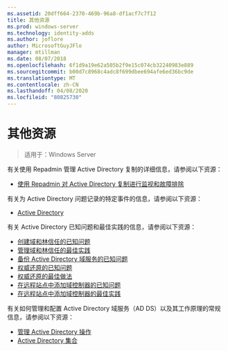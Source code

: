 ```yaml
---
ms.assetid: 20dff664-2370-469b-96a8-df1acf7c7f12
title: 其他资源
ms.prod: windows-server
ms.technology: identity-adds
ms.author: joflore
author: MicrosoftGuyJFlo
manager: mtillman
ms.date: 08/07/2018
ms.openlocfilehash: 6f1d9a19e62a505b2f9e15c074cb32240983e889
ms.sourcegitcommit: b00d7c8968c4adc8f699dbee694afe6ed36bc9de
ms.translationtype: MT
ms.contentlocale: zh-CN
ms.lasthandoff: 04/08/2020
ms.locfileid: "80825730"
---
```

# <a name="additional-resources"></a>其他资源

>适用于：Windows Server

有关使用 Repadmin 管理 Active Directory 复制的详细信息，请参阅以下资源： 

- [使用 Repadmin 对 Active Directory 复制进行监视和故障排除](https://go.microsoft.com/fwlink/?LinkId=122830)

有关为 Active Directory 问题记录的特定事件的信息，请参阅以下资源：

- [Active Directory](https://go.microsoft.com/fwlink/?LinkId=122877)

有关 Active Directory 已知问题和最佳实践的信息，请参阅以下资源：

- [创建域和林信任的已知问题](https://go.microsoft.com/fwlink/?LinkId=128784)
- [管理域和林信任的最佳实践](https://go.microsoft.com/fwlink/?LinkId=128785)
- [备份 Active Directory 域服务的已知问题](https://go.microsoft.com/fwlink/?LinkId=128793)
- [权威还原的已知问题](https://go.microsoft.com/fwlink/?LinkId=128788)
- [权威还原的最佳做法](https://go.microsoft.com/fwlink/?LinkId=128791) 
- [在远程站点中添加域控制器的已知问题](https://go.microsoft.com/fwlink/?LinkId=128794)
- [在远程站点中添加域控制器的最佳实践](https://go.microsoft.com/fwlink/?LinkId=128796)

有关如何管理和配置 Active Directory 域服务（AD DS）以及其工作原理的常规信息，请参阅以下资源：

- [管理 Active Directory 操作](https://go.microsoft.com/fwlink/?LinkId=128798)
- [Active Directory 集合](https://go.microsoft.com/fwlink/?LinkId=34157)